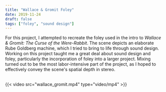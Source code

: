 ```yaml
---
title: "Wallace & Gromit Foley"
date: 2019-11-24
draft: false
tags: ["foley", "sound design"]
---
```


For this project, I attempted to recreate the foley used in the intro to
*Wallace & Gromit: The Curse of the Were-Rabbit*. The scene depicts an
elaborate Rube Goldberg machine, which I tried to bring to life through sound
design. Working on this project taught me a great deal about sound design and
foley, particularly the incorporation of foley into a larger project. Mixing
turned out to be the most labor-intensive part of the project, as I hoped to
effectively convey the scene's spatial depth in stereo.

\
{{< video src="wallace_gromit.mp4" type="video/mp4" >}}
